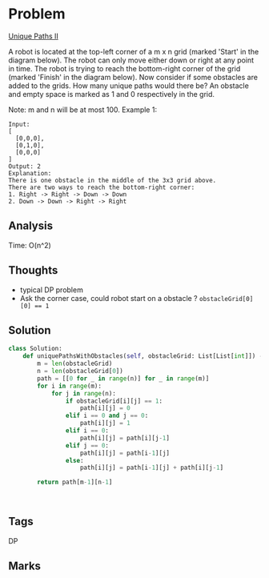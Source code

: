 # Problem
[Unique Paths II](https://leetcode.com/problems/unique-paths-ii)

A robot is located at the top-left corner of a m x n grid (marked 'Start' in the diagram below).
The robot can only move either down or right at any point in time. The robot is trying to reach the bottom-right corner of the grid (marked 'Finish' in the diagram below).
Now consider if some obstacles are added to the grids. How many unique paths would there be?
An obstacle and empty space is marked as 1 and 0 respectively in the grid.

Note: m and n will be at most 100.
Example 1:
```
Input:
[
  [0,0,0],
  [0,1,0],
  [0,0,0]
]
Output: 2
Explanation:
There is one obstacle in the middle of the 3x3 grid above.
There are two ways to reach the bottom-right corner:
1. Right -> Right -> Down -> Down
2. Down -> Down -> Right -> Right
```

## Analysis
Time: O(n^2)

## Thoughts
- typical DP problem 
- Ask the corner case, could robot start on a obstacle ? `obstacleGrid[0][0] == 1`


## Solution
```python
class Solution:
    def uniquePathsWithObstacles(self, obstacleGrid: List[List[int]]) -> int:        
        m = len(obstacleGrid)
        n = len(obstacleGrid[0])
        path = [[0 for _ in range(n)] for _ in range(m)]
        for i in range(m):
            for j in range(n):                    
                if obstacleGrid[i][j] == 1:
                    path[i][j] = 0
                elif i == 0 and j == 0:
                    path[i][j] = 1
                elif i == 0:
                    path[i][j] = path[i][j-1]
                elif j == 0:
                    path[i][j] = path[i-1][j]
                else:
                    path[i][j] = path[i-1][j] + path[i][j-1]

        return path[m-1][n-1]

  
```

## Tags
DP


## Marks

[comment]: <timestamp:2019-06-04>
